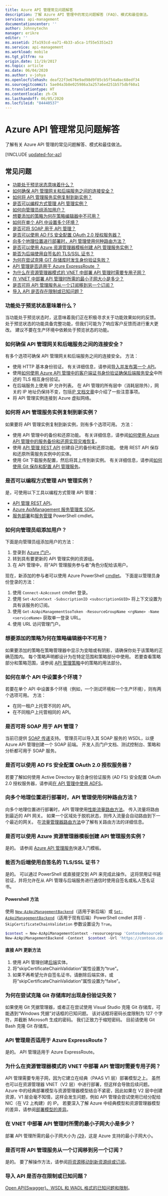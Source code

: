```yaml
---
title: Azure API 管理常见问题解答
description: 了解 Azure API 管理中的常见问题解答 (FAQ)、模式和最佳做法。
services: api-management
documentationcenter: ''
author: Johnnytechn
manager: erikre
editor: ''
ms.assetid: 2fa193cd-ea71-4b33-a5ca-1f55e5351e23
ms.service: api-management
ms.workload: mobile
ms.tgt_pltfrm: na
origin.date: 11/19/2017
ms.topic: article
ms.date: 06/04/2020
ms.author: v-johya
ms.openlocfilehash: deaf22f3e676e9ad98d9f85cb5f54a0ac68edf34
ms.sourcegitcommit: 5ae04a3b8e025986a3a257a6ed251b575dbf60a1
ms.translationtype: HT
ms.contentlocale: zh-CN
ms.lasthandoff: 06/05/2020
ms.locfileid: "84440537"
---
```

# <a name="azure-api-management-faqs"></a>Azure API 管理常见问题解答
了解有关 Azure API 管理的常见问题解答、模式和最佳做法。

[!INCLUDE [updated-for-az](../../includes/updated-for-az.md)]

## <a name="frequently-asked-questions"></a>常见问题
* [功能处于预览状态意味着什么？](#what-does-it-mean-when-a-feature-is-in-preview)
* [如何确保 API 管理网关和后端服务之间的连接安全？](#how-can-i-secure-the-connection-between-the-api-management-gateway-and-my-back-end-services)
* [如何将 API 管理服务实例复制到新实例？](#how-do-i-copy-my-api-management-service-instance-to-a-new-instance)
* [是否可以编程方式管理 API 管理实例？](#can-i-manage-my-api-management-instance-programmatically)
* [如何向管理员组添加用户？](#how-do-i-add-a-user-to-the-administrators-group)
* [想要添加的策略为何在策略编辑器中不可用？](#why-is-the-policy-that-i-want-to-add-unavailable-in-the-policy-editor)
* [如何在单个 API 中设置多个环境？](#how-do-i-set-up-multiple-environments-in-a-single-api)
* [是否可将 SOAP 用于 API 管理？](#can-i-use-soap-with-api-management)
* [是否可以使用 AD FS 安全配置 OAuth 2.0 授权服务器？](#can-i-configure-an-oauth-20-authorization-server-with-ad-fs-security)
* [向多个地理位置进行部署时，API 管理使用何种路由方法？](#what-routing-method-does-api-management-use-in-deployments-to-multiple-geographic-locations)
* [是否可以使用 Azure 资源管理器模板创建 API 管理服务实例？](#can-i-use-an-azure-resource-manager-template-to-create-an-api-management-service-instance)
* [能否为后端使用自签名的 TLS/SSL 证书？](#can-i-use-a-self-signed-tlsssl-certificate-for-a-back-end)
* [为何在尝试克隆 GIT 存储库时发生身份验证失败？](#why-do-i-get-an-authentication-failure-when-i-try-to-clone-a-git-repository)
* [API 管理是否适用于 Azure ExpressRoute ？](#does-api-management-work-with-azure-expressroute)
* [为什么在资源管理器模式的 VNET 中部署 API 管理时需要专用子网？](#why-do-we-require-a-dedicated-subnet-in-resource-manager-style-vnets-when-api-management-is-deployed-into-them)
* [在 VNET 中部署 API 管理时所需的最小子网大小是多少？](#what-is-the-minimum-subnet-size-needed-when-deploying-api-management-into-a-vnet)
* [是否可将 API 管理服务从一个订阅移到另一个订阅？](#can-i-move-an-api-management-service-from-one-subscription-to-another)
* [导入 API 是否存在限制或已知问题？](#are-there-restrictions-on-or-known-issues-with-importing-my-api)

### <a name="what-does-it-mean-when-a-feature-is-in-preview"></a>功能处于预览状态意味着什么？
当功能处于预览状态时，这意味着我们正在积极寻求关于功能效果如何的反馈。 处于预览状态的功能具备完整功能，但我们可能为了响应客户反馈而进行重大更改。 建议不要在生产环境中依赖处于预览状态的功能。

### <a name="how-can-i-secure-the-connection-between-the-api-management-gateway-and-my-back-end-services"></a>如何确保 API 管理网关和后端服务之间的连接安全？
有多个选项可确保 API 管理网关和后端服务之间的连接安全。 方法：

* 使用 HTTP 基本身份验证。 有关详细信息，请参阅[导入并发布第一个 API](import-and-publish.md)。
* 使用[如何使用 Azure API 管理中的客户端证书身份验证确保后端服务安全](api-management-howto-mutual-certificates.md)中所述的 TLS 相互身份验证。
* 在后端服务上使用 IP 允许列表。 在 API 管理的所有层中（消耗层除外），网关的 IP 地址仍保持不变，包括[IP 文档文章](api-management-howto-ip-addresses.md)中介绍了一些注意事项。
* 将 API 管理实例连接到 Azure 虚拟网络。

### <a name="how-do-i-copy-my-api-management-service-instance-to-a-new-instance"></a>如何将 API 管理服务实例复制到新实例？
如果要将 API 管理实例复制到新实例，则有多个选项可用。 方法：

* 使用 API 管理中的备份和还原功能。 有关详细信息，请参阅[如何使用 Azure API 管理中的服务备份和还原实现灾难恢复](api-management-howto-disaster-recovery-backup-restore.md)。
* 使用 [API 管理 REST API](https://docs.microsoft.com/rest/api/apimanagement/) 创建自己的备份和还原功能。 使用 REST API 保存和还原所需服务实例中的实体。
* 使用 Git 下载服务配置，然后将其上传到新实例。 有关详细信息，请参阅[如何使用 Git 保存和配置 API 管理服务](api-management-configuration-repository-git.md)。

### <a name="can-i-manage-my-api-management-instance-programmatically"></a>是否可以编程方式管理 API 管理实例？
是，可使用以下工具以编程方式管理 API 管理：

* [API 管理 REST API](https://docs.microsoft.com/rest/api/apimanagement/)。
* [Azure ApiManagement 服务管理库 SDK](https://aka.ms/apimsdk)。
* [服务部署](https://docs.microsoft.com/powershell/module/wds)和[服务管理](https://docs.microsoft.com/powershell/azure/servicemanagement/overview) PowerShell cmdlet。

### <a name="how-do-i-add-a-user-to-the-administrators-group"></a>如何向管理员组添加用户？
下面是向管理员组添加用户的方法：

1. 登录到 [Azure 门户](https://portal.azure.cn)。
2. 转到具有要更新的 API 管理实例的资源组。
3. 在 API 管理中，将“API 管理服务参与者”角色分配给该用户。

现在，新添加的参与者可以使用 Azure PowerShell [cmdlet](https://docs.microsoft.com/powershell/azure/overview)。 下面是以管理员身份登录的方法：

1. 使用 `Connect-AzAccount` cmdlet 登录。
2. 使用 `Set-AzContext -SubscriptionID <subscriptionGUID>` 将上下文设置为具有该服务的订阅。
3. 使用 `Get-AzApiManagementSsoToken -ResourceGroupName <rgName> -Name <serviceName>` 获取单一登录 URL。
4. 使用 URL 访问管理门户。

### <a name="why-is-the-policy-that-i-want-to-add-unavailable-in-the-policy-editor"></a>想要添加的策略为何在策略编辑器中不可用？
如果要添加的策略在策略管理器中显示为变暗或有阴影，请确保你处于该策略的正确范围内。 每个策略声明都设计为在特定范围和策略部分中使用。 若要查看策略部分和策略范围，请参阅 [API 管理策略](/api-management/api-management-policies)中的策略的用法部分。

### <a name="how-do-i-set-up-multiple-environments-in-a-single-api"></a>如何在单个 API 中设置多个环境？
若要在单个 API 中设置多个环境（例如，一个测试环境和一个生产环境），则有两个选项可用。 方法：

* 在同一租户上托管不同的 API。
* 在不同租户上托管相同的 API。

### <a name="can-i-use-soap-with-api-management"></a>是否可将 SOAP 用于 API 管理？
当前已提供 [SOAP 传递](https://blogs.msdn.microsoft.com/apimanagement/2016/10/13/soap-pass-through/)支持。 管理员可以导入其 SOAP 服务的 WSDL，以便 Azure API 管理创建一个 SOAP 前端。 开发人员门户文档、测试控制台、策略和分析都可用于 SOAP 服务。

### <a name="can-i-configure-an-oauth-20-authorization-server-with-ad-fs-security"></a>是否可以使用 AD FS 安全配置 OAuth 2.0 授权服务器？
若要了解如何使用 Active Directory 联合身份验证服务 (AD FS) 安全配置 OAuth 2.0 授权服务器，请参阅[在 API 管理中使用 ADFS](https://phvbaars.wordpress.com/2016/02/06/using-adfs-in-api-management/)。

### <a name="what-routing-method-does-api-management-use-in-deployments-to-multiple-geographic-locations"></a>向多个地理位置进行部署时，API 管理使用何种路由方法？
向多个地理位置进行部署时，API 管理使用[性能流量路由方法](../traffic-manager/traffic-manager-routing-methods.md#performance)。 传入流量将路由到最近的 API 网关。 如果一个区域处于脱机状态，则传入流量会自动路由到下一个最近的网关。 在[流量管理器路由方法](../traffic-manager/traffic-manager-routing-methods.md)中了解有关路由方法的详细信息。

### <a name="can-i-use-an-azure-resource-manager-template-to-create-an-api-management-service-instance"></a>是否可以使用 Azure 资源管理器模板创建 API 管理服务实例？
是的。 请参阅 [Azure API 管理服务](https://aka.ms/apimtemplate)快速入门模板。

### <a name="can-i-use-a-self-signed-tlsssl-certificate-for-a-back-end"></a>能否为后端使用自签名的 TLS/SSL 证书？
是的。 可以通过 PowerShell 或直接提交到 API 来完成此操作。 这将禁用证书链验证，并将允许在从 API 管理与后端服务进行通信时使用自签名或私人签名证书。

#### <a name="powershell-method"></a>Powershell 方法 ####
使用 [`New-AzApiManagementBackend`](https://docs.microsoft.com/powershell/module/az.apimanagement/new-azapimanagementbackend)（适用于新后端）或 [`Set-AzApiManagementBackend`](https://docs.microsoft.com/powershell/module/az.apimanagement/set-azapimanagementbackend)（适用于现有后端）PowerShell cmdlet 并将 `-SkipCertificateChainValidation` 参数设置设为 `True`。

```powershell
$context = New-AzApiManagementContext -resourcegroup 'ContosoResourceGroup' -servicename 'ContosoAPIMService'
New-AzApiManagementBackend -Context  $context -Url 'https://contoso.com/myapi' -Protocol http -SkipCertificateChainValidation $true
```

#### <a name="direct-api-update-method"></a>直接 API 更新方法 ####
1. 使用 API 管理创建[后端](https://docs.microsoft.com/rest/api/apimanagement/)实体。       
2. 将“skipCertificateChainValidation”属性设置为“true”。     
3. 如果不再希望允许自签名证书，请删除后端实体，或将“skipCertificateChainValidation”属性设置为“false”。

### <a name="why-do-i-get-an-authentication-failure-when-i-try-to-clone-a-git-repository"></a>为何在尝试克隆 Git 存储库时出现身份验证失败？
如果使用 Git 凭据管理器，或者正在尝试使用 Visual Studio 克隆 Git 存储库，可能遇到“Windows 凭据”对话框的已知问题。 该对话框将密码长度限制为 127 个字符，并截断 Microsoft 生成的密码。 我们正致力于缩短密码。 目前请使用 Git Bash 克隆 Git 存储库。

### <a name="does-api-management-work-with-azure-expressroute"></a>API 管理是否适用于 Azure ExpressRoute？
是的。 API 管理适用于 Azure ExpressRoute。

### <a name="why-do-we-require-a-dedicated-subnet-in-resource-manager-style-vnets-when-api-management-is-deployed-into-them"></a>为什么在资源管理器模式的 VNET 中部署 API 管理时需要专用子网？
API 管理需要专用子网，因为它建立在经典（PAAS V1 层）部署模型之上。 虽然也可以在资源管理器 VNET（V2 层）中进行部署，但这样会导致后续问题。 Azure 中的经典部署模型与资源管理器模型结合不紧密，因此如果在 V2 层中创建资源，V1 层会毫不知情，这样会发生问题，例如 API 管理会尝试使用已经分配给 NIC（在 V2 上构建）的 IP。
若要深入了解 Azure 中经典模型和资源管理器模型的差异，请参阅[部署模型的差异](../azure-resource-manager/management/deployment-models.md)。

### <a name="what-is-the-minimum-subnet-size-needed-when-deploying-api-management-into-a-vnet"></a>在 VNET 中部署 API 管理时所需的最小子网大小是多少？
部署 API 管理所需的最小子网大小为 [/29](../virtual-network/virtual-networks-faq.md#configuration)，这是 Azure 支持的最小子网大小。

### <a name="can-i-move-an-api-management-service-from-one-subscription-to-another"></a>是否可将 API 管理服务从一个订阅移到另一个订阅？
是的。 要了解操作方法，请参阅[将资源移动到新资源组或订阅](../azure-resource-manager/management/move-resource-group-and-subscription.md)。

### <a name="are-there-restrictions-on-or-known-issues-with-importing-my-api"></a>导入 API 是否存在限制或已知问题？
[Open API(Swagger)、WSDL 和 WADL 格式的已知问题和限制](api-management-api-import-restrictions.md)。


